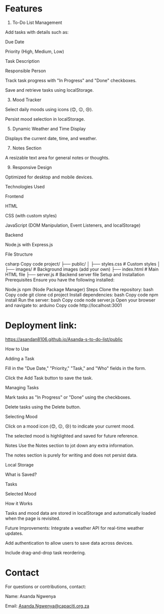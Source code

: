 # Features

1. To-Do List Management
   
Add tasks with details such as:

Due Date

Priority (High, Medium, Low)

Task Description

Responsible Person

Track task progress with "In Progress" and "Done" checkboxes.

Save and retrieve tasks using localStorage.

3. Mood Tracker
   
Select daily moods using icons (😊, 😐, 😢).

Persist mood selection in localStorage.

5. Dynamic Weather and Time Display
   
Displays the current date, time, and weather.

7. Notes Section
   
A resizable text area for general notes or thoughts.

9. Responsive Design
    
Optimized for desktop and mobile devices.

Technologies Used

Frontend

HTML

CSS (with custom styles)

JavaScript (DOM Manipulation, Event Listeners, and localStorage)

Backend

Node.js with Express.js

File Structure

csharp
Copy code
project/
├── public/
│   ├── styles.css  # Custom styles
│   ├── images/     # Background images (add your own)
├── index.html      # Main HTML file
├── server.js       # Backend server file
Setup and Installation
Prerequisites
Ensure you have the following installed:

Node.js
npm (Node Package Manager)
Steps
Clone the repository:
bash
Copy code
git clone <repository-url>
cd project
Install dependencies:
bash
Copy code
npm install
Run the server:
bash
Copy code
node server.js
Open your browser and navigate to:
arduino
Copy code
http://localhost:3001

# Deployment link:
https://asandan8106.github.io/Asanda-s-to-do-list/public

How to Use

Adding a Task

Fill in the "Due Date," "Priority," "Task," and "Who" fields in the form.

Click the Add Task button to save the task.

Managing Tasks

Mark tasks as "In Progress" or "Done" using the checkboxes.

Delete tasks using the Delete button.

Selecting Mood

Click on a mood icon (😊, 😐, 😢) to indicate your current mood.

The selected mood is highlighted and saved for future reference.

Notes
Use the Notes section to jot down any extra information.

The notes section is purely for writing and does not persist data.

Local Storage

What is Saved?

Tasks

Selected Mood

How it Works

Tasks and mood data are stored in localStorage and automatically loaded when the page is revisited.

Future Improvements:
Integrate a weather API for real-time weather updates.

Add authentication to allow users to save data across devices.

Include drag-and-drop task reordering.

# Contact
For questions or contributions, contact:

Name: Asanda Ngwenya

Email: Asanda.Ngwenya@capaciti.org.za





